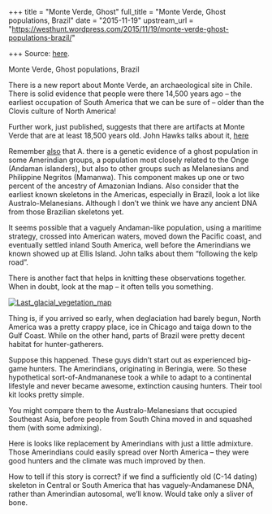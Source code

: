 +++
title = "Monte Verde, Ghost"
full_title = "Monte Verde, Ghost populations, Brazil"
date = "2015-11-19"
upstream_url = "https://westhunt.wordpress.com/2015/11/19/monte-verde-ghost-populations-brazil/"

+++
Source: [here](https://westhunt.wordpress.com/2015/11/19/monte-verde-ghost-populations-brazil/).

Monte Verde, Ghost populations, Brazil

There is a new report about Monte Verde, an archaeological site in
Chile. There is solid evidence that people were there 14,500 years ago –
the earliest occupation of South America that we can be sure of – older
than the Clovis culture of North America!

Further work, just published, suggests that there are artifacts at Monte
Verde that are at least 18,500 years old. John Hawks talks about it,
[here](https://medium.com/@johnhawks/did-humans-approach-the-southern-tip-of-south-america-more-than-18-000-years-ago-a97414475718#.puz5c6879)

Remember
[also](https://westhunt.wordpress.com/2015/07/21/first-peoples/) that A.
there is a genetic evidence of a ghost population in some Amerindian
groups, a population most closely related to the Onge (Andaman
islanders), but also to other groups such as Melanesians and Philippine
Negritos (Mamanwa). This component makes up one or two percent of the
ancestry of Amazonian Indians. Also consider that the earliest known
skeletons in the Americas, especially in Brazil, look a lot like
Australo-Melanesians. Although I don’t we think we have any ancient DNA
from those Brazilian skeletons yet.

It seems possible that a vaguely Andaman-like population, using a
maritime strategy, crossed into American waters, moved down the Pacific
coast, and eventually settled inland South America, well before the
Amerindians we known showed up at Ellis Island. John talks about them
“following the kelp road”.

There is another fact that helps in knitting these observations
together. When in doubt, look at the map – it often tells you something.

[![Last_glacial_vegetation_map](https://westhunt.files.wordpress.com/2015/11/last_glacial_vegetation_map.jpeg?w=640&h=390)](https://westhunt.files.wordpress.com/2015/11/last_glacial_vegetation_map.jpeg)

Thing is, if you arrived so early, when deglaciation had barely begun,
North America was a pretty crappy place, ice in Chicago and taiga down
to the Gulf Coast. While on the other hand, parts of Brazil were pretty
decent habitat for hunter-gatherers.

Suppose this happened. These guys didn’t start out as experienced
big-game hunters. The Amerindians, originating in Beringia, were. So
these hypothetical sort-of-Andmananese took a while to adapt to a
continental lifestyle and never became awesome, extinction causing
hunters. Their tool kit looks pretty simple.

You might compare them to the Australo-Melanesians that occupied
Southeast Asia, before people from South China moved in and squashed
them (with some admixing).

Here is looks like replacement by Amerindians with just a little
admixture. Those Amerindians could easily spread over North America –
they were good hunters and the climate was much improved by then.

How to tell if this story is correct? if we find a sufficiently old
(C-14 dating) skeleton in Central or South America that has
vaguely-Andamanese DNA, rather than Amerindian autosomal, we’ll know.
Would take only a sliver of bone.

